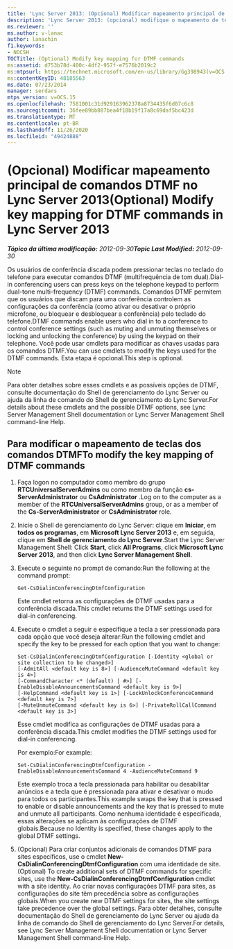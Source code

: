 ```yaml
---
title: 'Lync Server 2013: (Opcional) Modificar mapeamento principal de comandos DTMF'
description: 'Lync Server 2013: (opcional) modifique o mapeamento de teclas para comandos DTMF.'
ms.reviewer: ''
ms.author: v-lanac
author: lanachin
f1.keywords:
- NOCSH
TOCTitle: (Optional) Modify key mapping for DTMF commands
ms:assetid: d753b78d-400c-4df2-957f-e7576b2019c2
ms:mtpsurl: https://technet.microsoft.com/en-us/library/Gg398943(v=OCS.15)
ms:contentKeyID: 48185563
ms.date: 07/23/2014
manager: serdars
mtps_version: v=OCS.15
ms.openlocfilehash: 7581001c31d929163962378a8734435f6d07c6c8
ms.sourcegitcommit: 36fee89bb887bea4f18b19f17a8c69daf5bc423d
ms.translationtype: MT
ms.contentlocale: pt-BR
ms.lasthandoff: 11/26/2020
ms.locfileid: "49424888"
---
```

# <a name="optional-modify-key-mapping-for-dtmf-commands-in-lync-server-2013"></a><span data-ttu-id="63da3-103">(Opcional) Modificar mapeamento principal de comandos DTMF no Lync Server 2013</span><span class="sxs-lookup"><span data-stu-id="63da3-103">(Optional) Modify key mapping for DTMF commands in Lync Server 2013</span></span>

<div data-xmlns="http://www.w3.org/1999/xhtml">

<div class="topic" data-xmlns="http://www.w3.org/1999/xhtml" data-msxsl="urn:schemas-microsoft-com:xslt" data-cs="https://msdn.microsoft.com/">

<div data-asp="https://msdn2.microsoft.com/asp">



</div>

<div id="mainSection">

<div id="mainBody"><span data-ttu-id="63da3-104">

<span> </span></span><span class="sxs-lookup"><span data-stu-id="63da3-104">

<span> </span></span></span>

<span data-ttu-id="63da3-105">_**Tópico da última modificação:** 2012-09-30_</span><span class="sxs-lookup"><span data-stu-id="63da3-105">_**Topic Last Modified:** 2012-09-30_</span></span>

<span data-ttu-id="63da3-106">Os usuários de conferência discada podem pressionar teclas no teclado do telefone para executar comandos DTMF (multifrequência de tom dual).</span><span class="sxs-lookup"><span data-stu-id="63da3-106">Dial-in conferencing users can press keys on the telephone keypad to perform dual-tone multi-frequency (DTMF) commands.</span></span> <span data-ttu-id="63da3-107">Comandos DTMF permitem que os usuários que discam para uma conferência controlem as configurações da conferência (como ativar ou desativar o próprio microfone, ou bloquear e desbloquear a conferência) pelo teclado do telefone.</span><span class="sxs-lookup"><span data-stu-id="63da3-107">DTMF commands enable users who dial in to a conference to control conference settings (such as muting and unmuting themselves or locking and unlocking the conference) by using the keypad on their telephone.</span></span> <span data-ttu-id="63da3-108">Você pode usar cmdlets para modificar as chaves usadas para os comandos DTMF.</span><span class="sxs-lookup"><span data-stu-id="63da3-108">You can use cmdlets to modify the keys used for the DTMF commands.</span></span> <span data-ttu-id="63da3-109">Esta etapa é opcional.</span><span class="sxs-lookup"><span data-stu-id="63da3-109">This step is optional.</span></span>

<div>


> [!NOTE]  
> <span data-ttu-id="63da3-110">Para obter detalhes sobre esses cmdlets e as possíveis opções de DTMF, consulte documentação do Shell de gerenciamento do Lync Server ou ajuda da linha de comando do Shell de gerenciamento do Lync Server.</span><span class="sxs-lookup"><span data-stu-id="63da3-110">For details about these cmdlets and the possible DTMF options, see Lync Server Management Shell documentation or Lync Server Management Shell command-line Help.</span></span>



</div>

<div>

## <a name="to-modify-the-key-mapping-of-dtmf-commands"></a><span data-ttu-id="63da3-111">Para modificar o mapeamento de teclas dos comandos DTMF</span><span class="sxs-lookup"><span data-stu-id="63da3-111">To modify the key mapping of DTMF commands</span></span>

1.  <span data-ttu-id="63da3-112">Faça logon no computador como membro do grupo **RTCUniversalServerAdmins** ou como membro da função **cs-ServerAdministrator** ou **CsAdministrator** .</span><span class="sxs-lookup"><span data-stu-id="63da3-112">Log on to the computer as a member of the **RTCUniversalServerAdmins** group, or as a member of the **Cs-ServerAdministrator** or **CsAdministrator** role.</span></span>

2.  <span data-ttu-id="63da3-113">Inicie o Shell de gerenciamento do Lync Server: clique em **Iniciar**, em **todos os programas**, em **Microsoft Lync Server 2013** e, em seguida, clique em **Shell de gerenciamento do Lync Server**.</span><span class="sxs-lookup"><span data-stu-id="63da3-113">Start the Lync Server Management Shell: Click **Start**, click **All Programs**, click **Microsoft Lync Server 2013**, and then click **Lync Server Management Shell**.</span></span>

3.  <span data-ttu-id="63da3-114">Execute o seguinte no prompt de comando:</span><span class="sxs-lookup"><span data-stu-id="63da3-114">Run the following at the command prompt:</span></span>
    
        Get-CsDialinConferencingDtmfConfiguration
    
    <span data-ttu-id="63da3-115">Este cmdlet retorna as configurações de DTMF usadas para a conferência discada.</span><span class="sxs-lookup"><span data-stu-id="63da3-115">This cmdlet returns the DTMF settings used for dial-in conferencing.</span></span>

4.  <span data-ttu-id="63da3-116">Execute o cmdlet a seguir e especifique a tecla a ser pressionada para cada opção que você deseja alterar:</span><span class="sxs-lookup"><span data-stu-id="63da3-116">Run the following cmdlet and specify the key to be pressed for each option that you want to change:</span></span>
    
        Set-CsDialinConferencingDtmfConfiguration [-Identity <global or site collection to be changed>]
        [-AdmitAll <default key is 8>] [-AudienceMuteCommand <default key is 4>]
        [-CommandCharacter <* (default) | #>] [-EnableDisableAnnouncementsCommand <default key is 9>]
        [-HelpCommand <default key is 1>] [-LockUnlockConferenceCommand <default key is 7>]
        [-MuteUnmuteCommand <default key is 6>] [-PrivateRollCallCommand <default key is 3>]
    
    <span data-ttu-id="63da3-117">Esse cmdlet modifica as configurações de DTMF usadas para a conferência discada.</span><span class="sxs-lookup"><span data-stu-id="63da3-117">This cmdlet modifies the DTMF settings used for dial-in conferencing.</span></span>
    
    <span data-ttu-id="63da3-118">Por exemplo:</span><span class="sxs-lookup"><span data-stu-id="63da3-118">For example:</span></span>
    
        Set-CsDialinConferencingDtmfConfiguration -EnableDisableAnnouncementsCommand 4 -AudienceMuteCommand 9
    
    <span data-ttu-id="63da3-119">Este exemplo troca a tecla pressionada para habilitar ou desabilitar anúncios e a tecla que é pressionada para ativar e desativar o mudo para todos os participantes.</span><span class="sxs-lookup"><span data-stu-id="63da3-119">This example swaps the key that is pressed to enable or disable announcements and the key that is pressed to mute and unmute all participants.</span></span> <span data-ttu-id="63da3-120">Como nenhuma identidade é especificada, essas alterações se aplicam às configurações de DTMF globais.</span><span class="sxs-lookup"><span data-stu-id="63da3-120">Because no Identity is specified, these changes apply to the global DTMF settings.</span></span>

5.  <span data-ttu-id="63da3-121">(Opcional) Para criar conjuntos adicionais de comandos DTMF para sites específicos, use o cmdlet **New-CsDialinConferencingDtmfConfiguration** com uma identidade de site.</span><span class="sxs-lookup"><span data-stu-id="63da3-121">(Optional) To create additional sets of DTMF commands for specific sites, use the **New-CsDialinConferencingDtmfConfiguration** cmdlet with a site identity.</span></span> <span data-ttu-id="63da3-122">Ao criar novas configurações DTMF para sites, as configurações do site têm precedência sobre as configurações globais.</span><span class="sxs-lookup"><span data-stu-id="63da3-122">When you create new DTMF settings for sites, the site settings take precedence over the global settings.</span></span> <span data-ttu-id="63da3-123">Para obter detalhes, consulte documentação do Shell de gerenciamento do Lync Server ou ajuda da linha de comando do Shell de gerenciamento do Lync Server.</span><span class="sxs-lookup"><span data-stu-id="63da3-123">For details, see Lync Server Management Shell documentation or Lync Server Management Shell command-line Help.</span></span>

<span data-ttu-id="63da3-124"></div>

</div>

<span> </span>

</div>

</div>

</span><span class="sxs-lookup"><span data-stu-id="63da3-124"></div>

</div>

<span> </span>

</div>

</div>

</span></span></div>

